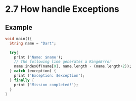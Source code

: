 # 2.7 How handle Exceptions 

## Example

```dart
void main(){
  String name = "Dart";
  
  try{
    print ('Name: $name');
    // The following line generates a RangeError
    name.indexOf(name[0], name.length - (name.length+2));
  } catch (exception) {
    print ('Exception: $exception');
  } finally {
    print ('Mission completed!');
  }
}
```
 


